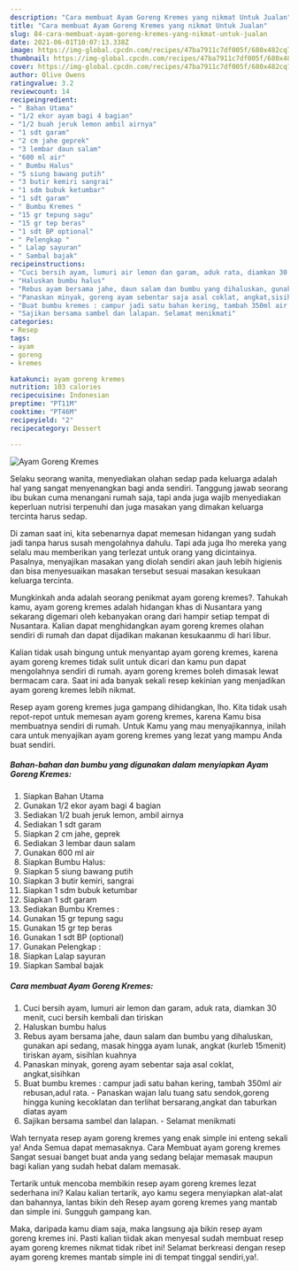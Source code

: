```yaml
---
description: "Cara membuat Ayam Goreng Kremes yang nikmat Untuk Jualan"
title: "Cara membuat Ayam Goreng Kremes yang nikmat Untuk Jualan"
slug: 84-cara-membuat-ayam-goreng-kremes-yang-nikmat-untuk-jualan
date: 2021-06-01T10:07:13.338Z
image: https://img-global.cpcdn.com/recipes/47ba7911c7df005f/680x482cq70/ayam-goreng-kremes-foto-resep-utama.jpg
thumbnail: https://img-global.cpcdn.com/recipes/47ba7911c7df005f/680x482cq70/ayam-goreng-kremes-foto-resep-utama.jpg
cover: https://img-global.cpcdn.com/recipes/47ba7911c7df005f/680x482cq70/ayam-goreng-kremes-foto-resep-utama.jpg
author: Olive Owens
ratingvalue: 3.2
reviewcount: 14
recipeingredient:
- " Bahan Utama"
- "1/2 ekor ayam bagi 4 bagian"
- "1/2 buah jeruk lemon ambil airnya"
- "1 sdt garam"
- "2 cm jahe geprek"
- "3 lembar daun salam"
- "600 ml air"
- " Bumbu Halus"
- "5 siung bawang putih"
- "3 butir kemiri sangrai"
- "1 sdm bubuk ketumbar"
- "1 sdt garam"
- " Bumbu Kremes "
- "15 gr tepung sagu"
- "15 gr tep beras"
- "1 sdt BP optional"
- " Pelengkap "
- " Lalap sayuran"
- " Sambal bajak"
recipeinstructions:
- "Cuci bersih ayam, lumuri air lemon dan garam, aduk rata, diamkan 30 menit, cuci bersih kembali dan tiriskan"
- "Haluskan bumbu halus"
- "Rebus ayam bersama jahe, daun salam dan bumbu yang dihaluskan, gunakan api sedang, masak hingga ayam lunak, angkat (kurleb 15menit) tiriskan ayam, sisihlan kuahnya"
- "Panaskan minyak, goreng ayam sebentar saja asal coklat, angkat,sisihkan"
- "Buat bumbu kremes : campur jadi satu bahan kering, tambah 350ml air rebusan,adul rata. Panaskan wajan lalu tuang satu sendok,goreng hingga kuning kecoklatan dan terlihat bersarang,angkat dan taburkan diatas ayam"
- "Sajikan bersama sambel dan lalapan. Selamat menikmati"
categories:
- Resep
tags:
- ayam
- goreng
- kremes

katakunci: ayam goreng kremes 
nutrition: 103 calories
recipecuisine: Indonesian
preptime: "PT11M"
cooktime: "PT46M"
recipeyield: "2"
recipecategory: Dessert

---
```



![Ayam Goreng Kremes](https://img-global.cpcdn.com/recipes/47ba7911c7df005f/680x482cq70/ayam-goreng-kremes-foto-resep-utama.jpg)

Selaku seorang wanita, menyediakan olahan sedap pada keluarga adalah hal yang sangat menyenangkan bagi anda sendiri. Tanggung jawab seorang ibu bukan cuma menangani rumah saja, tapi anda juga wajib menyediakan keperluan nutrisi terpenuhi dan juga masakan yang dimakan keluarga tercinta harus sedap.

Di zaman  saat ini, kita sebenarnya dapat memesan hidangan yang sudah jadi tanpa harus susah mengolahnya dahulu. Tapi ada juga lho mereka yang selalu mau memberikan yang terlezat untuk orang yang dicintainya. Pasalnya, menyajikan masakan yang diolah sendiri akan jauh lebih higienis dan bisa menyesuaikan masakan tersebut sesuai masakan kesukaan keluarga tercinta. 



Mungkinkah anda adalah seorang penikmat ayam goreng kremes?. Tahukah kamu, ayam goreng kremes adalah hidangan khas di Nusantara yang sekarang digemari oleh kebanyakan orang dari hampir setiap tempat di Nusantara. Kalian dapat menghidangkan ayam goreng kremes olahan sendiri di rumah dan dapat dijadikan makanan kesukaanmu di hari libur.

Kalian tidak usah bingung untuk menyantap ayam goreng kremes, karena ayam goreng kremes tidak sulit untuk dicari dan kamu pun dapat mengolahnya sendiri di rumah. ayam goreng kremes boleh dimasak lewat bermacam cara. Saat ini ada banyak sekali resep kekinian yang menjadikan ayam goreng kremes lebih nikmat.

Resep ayam goreng kremes juga gampang dihidangkan, lho. Kita tidak usah repot-repot untuk memesan ayam goreng kremes, karena Kamu bisa membuatnya sendiri di rumah. Untuk Kamu yang mau menyajikannya, inilah cara untuk menyajikan ayam goreng kremes yang lezat yang mampu Anda buat sendiri.

<!--inarticleads1-->

##### Bahan-bahan dan bumbu yang digunakan dalam menyiapkan Ayam Goreng Kremes:

1. Siapkan  Bahan Utama
1. Gunakan 1/2 ekor ayam bagi 4 bagian
1. Sediakan 1/2 buah jeruk lemon, ambil airnya
1. Sediakan 1 sdt garam
1. Siapkan 2 cm jahe, geprek
1. Sediakan 3 lembar daun salam
1. Gunakan 600 ml air
1. Siapkan  Bumbu Halus:
1. Siapkan 5 siung bawang putih
1. Siapkan 3 butir kemiri, sangrai
1. Siapkan 1 sdm bubuk ketumbar
1. Siapkan 1 sdt garam
1. Sediakan  Bumbu Kremes :
1. Gunakan 15 gr tepung sagu
1. Gunakan 15 gr tep beras
1. Gunakan 1 sdt BP (optional)
1. Gunakan  Pelengkap :
1. Siapkan  Lalap sayuran
1. Siapkan  Sambal bajak




<!--inarticleads2-->

##### Cara membuat Ayam Goreng Kremes:

1. Cuci bersih ayam, lumuri air lemon dan garam, aduk rata, diamkan 30 menit, cuci bersih kembali dan tiriskan
1. Haluskan bumbu halus
1. Rebus ayam bersama jahe, daun salam dan bumbu yang dihaluskan, gunakan api sedang, masak hingga ayam lunak, angkat (kurleb 15menit) tiriskan ayam, sisihlan kuahnya
1. Panaskan minyak, goreng ayam sebentar saja asal coklat, angkat,sisihkan
1. Buat bumbu kremes : campur jadi satu bahan kering, tambah 350ml air rebusan,adul rata. - Panaskan wajan lalu tuang satu sendok,goreng hingga kuning kecoklatan dan terlihat bersarang,angkat dan taburkan diatas ayam
1. Sajikan bersama sambel dan lalapan. - Selamat menikmati




Wah ternyata resep ayam goreng kremes yang enak simple ini enteng sekali ya! Anda Semua dapat memasaknya. Cara Membuat ayam goreng kremes Sangat sesuai banget buat anda yang sedang belajar memasak maupun bagi kalian yang sudah hebat dalam memasak.

Tertarik untuk mencoba membikin resep ayam goreng kremes lezat sederhana ini? Kalau kalian tertarik, ayo kamu segera menyiapkan alat-alat dan bahannya, lantas bikin deh Resep ayam goreng kremes yang mantab dan simple ini. Sungguh gampang kan. 

Maka, daripada kamu diam saja, maka langsung aja bikin resep ayam goreng kremes ini. Pasti kalian tiidak akan menyesal sudah membuat resep ayam goreng kremes nikmat tidak ribet ini! Selamat berkreasi dengan resep ayam goreng kremes mantab simple ini di tempat tinggal sendiri,ya!.

